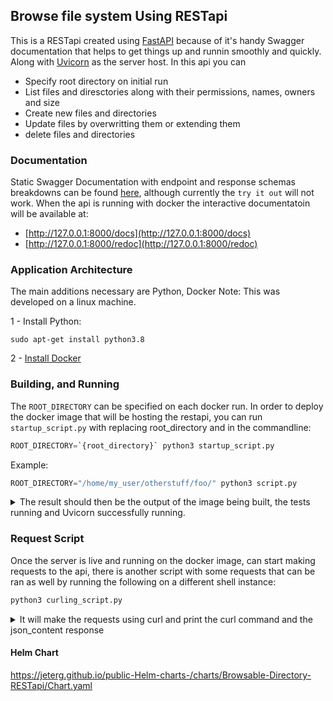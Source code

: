 ## Browse file system Using RESTapi
This is a RESTapi created using [FastAPI](https://fastapi.tiangolo.com/) because of it's handy Swagger documentation that helps to get things up and runnin smoothly and quickly. Along with [Uvicorn](https://www.uvicorn.org/) as the server host.
In this api you can
- Specify root directory on initial run
- List files and diresctories along with their permissions, names, owners and size
- Create new files and directories
- Update files by overwritting them or extending them
- delete files and directories
### Documentation
Static Swagger Documentation with endpoint and response schemas breakdowns can be found [here](https://jeterg.github.io/Browsable-Directory-RESTapi/), although currently the `try it out` will not work.
When the api is running with docker the interactive documentatoin  will be available at:
- [http://127.0.0.1:8000/docs](http://127.0.0.1:8000/docs)
- [http://127.0.0.1:8000/redoc](http://127.0.0.1:8000/redoc) 
### Application Architecture
The main additions necessary are Python, Docker 
Note: This was developed on a linux machine.

1 - Install Python:
 ```
 sudo apt-get install python3.8
 ```
2 - [Install Docker](https://www.digitalocean.com/community/tutorials/how-to-install-and-use-docker-on-ubuntu-20-04)

### Building, and Running

The `ROOT_DIRECTORY` can be specified on each docker run. In order to deploy the docker image that will be hosting the restapi, you can run `startup_script.py` with replacing root_directory and in the commandline:
 ```py
 ROOT_DIRECTORY=`{root_directory}` python3 startup_script.py
 ```
 Example:
 ```py
ROOT_DIRECTORY="/home/my_user/otherstuff/foo/" python3 script.py
 ```
 <details>
 
 <summary>The result should then be the output of the image being built, the tests running and Uvicorn successfully running. </summary> 
  
 ```py
 ROOT_DIRECTORY="/home/my_user/otherstuff/foo/" python3 script.py
Sending build context to Docker daemon  129.3MB
Step 1/11 : FROM python:3.9
 ---> ab0d2f900193
Step 2/11 : WORKDIR /code
 ---> Using cache
 ---> af7a24b20f1a
Step 3/11 : COPY ./requirements.txt /code/requirements.txt
 ---> Using cache
 ---> 1d303e2d8a8f
Step 4/11 : RUN pip install --no-cache-dir --upgrade -r /code/requirements.txt
 ---> Using cache
 ---> abddb3243647
Step 5/11 : EXPOSE 8000:8000
 ---> Using cache
 ---> 3cacbd1d3c32
Step 6/11 : COPY ./app /code/app
 ---> Using cache
 ---> b80514c4912c
Step 7/11 : COPY ./data/home /home
 ---> Using cache
 ---> 23b9e352fe86
Step 8/11 : COPY ./test_directory /code/test_directory
 ---> Using cache
 ---> 81ad716c65c4
Step 9/11 : COPY ./test /code/test
 ---> 49e908e84f94
Step 10/11 : RUN ["pytest","-vv"]
 ---> Running in 9af9439c593c
============================= test session starts ==============================
platform linux -- Python 3.9.15, pytest-7.2.0, pluggy-1.0.0 -- /usr/local/bin/python
cachedir: .pytest_cache
rootdir: /code
plugins: anyio-3.6.2
collecting ... collected 19 items

test/test_main.py::test_main_route PASSED                                [  5%]
test/test_main.py::test_one_directory_deep PASSED                        [ 10%]
test/test_main.py::test_several_directories_deep PASSED                  [ 15%]
test/test_main.py::test_retrieve_file PASSED                             [ 21%]
test/test_main.py::test_list_hidden_file PASSED                          [ 26%]
test/test_main.py::test_main_route_not_found PASSED                      [ 31%]
test/test_main.py::test_create_directory PASSED                          [ 36%]
test/test_main.py::test_create_file PASSED                               [ 42%]
test/test_main.py::test_bad_create_file PASSED                           [ 47%]
test/test_main.py::test_bad_create_directory PASSED                      [ 52%]
test/test_main.py::test_bad_create_arguments PASSED                      [ 57%]
test/test_main.py::test_extend_file_contents PASSED                      [ 63%]
test/test_main.py::test_overwrite_file_contents PASSED                   [ 68%]
test/test_main.py::test_update_non_existing_file PASSED                  [ 73%]
test/test_main.py::test_bad_update_file_request PASSED                   [ 78%]
test/test_main.py::test_delete_file PASSED                               [ 84%]
test/test_main.py::test_bad_delete_file PASSED                           [ 89%]
test/test_main.py::test_delete_directory PASSED                          [ 94%]
test/test_main.py::test_bad_delete_directory PASSED                      [100%]

============================== 19 passed in 0.38s ==============================
Removing intermediate container 9af9439c593c
 ---> d1ced2bb9e7f
Step 11/11 : CMD ["uvicorn", "app.main:app", "--host", "0.0.0.0", "--reload"]
 ---> Running in 628ba70b0d52
Removing intermediate container 628ba70b0d52
 ---> f75fc8a9efa3
Successfully built f75fc8a9efa3
Successfully tagged restapi:latest
INFO:     Will watch for changes in these directories: ['/code']
INFO:     Uvicorn running on http://0.0.0.0:8000 (Press CTRL+C to quit)
INFO:     Started reloader process [1] using StatReload
INFO:     Started server process [7]
INFO:     Waiting for application startup.
INFO:     Application startup complete.
```
 </details>

### Request Script
Once the server is live and running on the docker image, can start making requests to the api, there is another script with some requests that can be ran as well  by running the following on a different shell instance:
```py
python3 curling_script.py
```

<details>

<summary>It will make the requests using curl and print the curl command and the json_content response</summary>

```py

COMMAND:  curl -s 127.0.0.1:8000
{
   "Content" : [
      {
         "File_Name" : "foo2",
         "Owner" : "root",
         "Permissions" : "664",
         "Size" : 29,
         "Type" : "file"
      },
      {
         "File_Name" : "foo1",
         "Owner" : "root",
         "Permissions" : "664",
         "Size" : 29,
         "Type" : "file"
      },
      {
         "File_Name" : "bar",
         "Owner" : "root",
         "Permissions" : "775",
         "Size" : 4096,
         "Type" : "directory"
      }
   ],
   "Count" : 3,
   "ROOT_DIRECTORY" : "/home/my_user/otherstuff/foo/",
   "_link" : "http://127.0.0.1:8000/"
}


COMMAND:  curl -s 127.0.0.1:8000/bar
{
   "Content" : [
      {
         "File_Name" : "bar1",
         "Owner" : "root",
         "Permissions" : "664",
         "Size" : 30,
         "Type" : "file"
      },
      {
         "File_Name" : "baz",
         "Owner" : "root",
         "Permissions" : "775",
         "Size" : 4096,
         "Type" : "directory"
      }
   ],
   "Count" : 2,
   "ROOT_DIRECTORY" : "/home/my_user/otherstuff/foo/",
   "_link" : "http://127.0.0.1:8000/bar/"
}


COMMAND:  curl -s 127.0.0.1:8000/foo1
{
   "Content" : [
      {
         "Data" : "Contents found in file foo1!\n",
         "File_Name" : "foo1",
         "Owner" : "root",
         "Permissions" : "664",
         "Size" : 29,
         "Type" : "file"
      }
   ],
   "Count" : 1,
   "ROOT_DIRECTORY" : "/home/my_user/otherstuff/foo/",
   "_link" : "http://127.0.0.1:8000/foo1/"
}


COMMAND:  curl -s 127.0.0.1:8000/bar/bar1
{
   "Content" : [
      {
         "Data" : "Contents found in file bar 1!\n",
         "File_Name" : "bar1",
         "Owner" : "root",
         "Permissions" : "664",
         "Size" : 30,
         "Type" : "file"
      }
   ],
   "Count" : 1,
   "ROOT_DIRECTORY" : "/home/my_user/otherstuff/foo/",
   "_link" : "http://127.0.0.1:8000/bar/bar1/"
}


COMMAND:  curl -s -X POST 127.0.0.1:8000/post/new_directory
{
   "_link" : "http://127.0.0.1:8000/post/new_directory",
   "detail" : "Created directories /home/my_user/otherstuff/foo/new_directory"
}


COMMAND:  curl -s  -X POST '127.0.0.1:8000/post/new_directory/new_file.txt?file_or_directory=file&content=NEW%21%21'
{
   "_link" : "http://127.0.0.1:8000/post/new_directory/new_file.txt?file_or_directory=file&content=NEW%21%21",
   "detail" : "Created file at /home/my_user/otherstuff/foo/new_directory/new_file.txt"
}


COMMAND:  curl -s  -X PUT '127.0.0.1:8000/put/new_directory/new_file.txt?file_or_directory=file&content=Continued!'
{
   "_link" : "http://127.0.0.1:8000/put/new_directory/new_file.txt?file_or_directory=file&content=Continued!",
   "detail" : "Updated File /home/my_user/otherstuff/foo/new_directory/new_file.txt"
}


COMMAND:  curl -s 127.0.0.1:8000/new_directory/new_file.txt
{
   "Content" : [
      {
         "Data" : "NEW!!\nContinued!",
         "File_Name" : "new_file.txt",
         "Owner" : "root",
         "Permissions" : "644",
         "Size" : 16,
         "Type" : "file"
      }
   ],
   "Count" : 1,
   "ROOT_DIRECTORY" : "/home/my_user/otherstuff/foo/",
   "_link" : "http://127.0.0.1:8000/new_directory/new_file.txt/"
}


COMMAND:  curl -s  -X PUT '127.0.0.1:8000/put/new_directory/new_file.txt?file_or_directory=file&content=Overwritten!!&overwite=true'
{
   "_link" : "http://127.0.0.1:8000/put/new_directory/new_file.txt?file_or_directory=file&content=Overwritten!!&overwite=true",
   "detail" : "Updated File /home/my_user/otherstuff/foo/new_directory/new_file.txt"
}


COMMAND:  curl -s 127.0.0.1:8000/new_directory/new_file.txt
{
   "Content" : [
      {
         "Data" : "Overwritten!!",
         "File_Name" : "new_file.txt",
         "Owner" : "root",
         "Permissions" : "644",
         "Size" : 13,
         "Type" : "file"
      }
   ],
   "Count" : 1,
   "ROOT_DIRECTORY" : "/home/my_user/otherstuff/foo/",
   "_link" : "http://127.0.0.1:8000/new_directory/new_file.txt/"
}


COMMAND:  curl -s 127.0.0.1:8000/new_directory
{
   "Content" : [
      {
         "File_Name" : "new_file.txt",
         "Owner" : "root",
         "Permissions" : "644",
         "Size" : 13,
         "Type" : "file"
      }
   ],
   "Count" : 1,
   "ROOT_DIRECTORY" : "/home/my_user/otherstuff/foo/",
   "_link" : "http://127.0.0.1:8000/new_directory/"
}


COMMAND:  curl -s -X DELETE 127.0.0.1:8000/delete/new_directory/new_file.txt
{
   "_link" : "http://127.0.0.1:8000/delete/new_directory/new_file.txt",
   "detail" : "deleted /home/my_user/otherstuff/foo/new_directory/new_file.txt"
}


COMMAND:  curl -s 127.0.0.1:8000/new_directory
{
   "Content" : [],
   "Count" : 0,
   "ROOT_DIRECTORY" : "/home/my_user/otherstuff/foo/",
   "_link" : "http://127.0.0.1:8000/new_directory/"
}


COMMAND:  curl -s -X DELETE 127.0.0.1:8000/delete/new_directory
{
   "_link" : "http://127.0.0.1:8000/delete/new_directory",
   "detail" : "deleted /home/my_user/otherstuff/foo/new_directory"
}
```
</details>

#### Helm Chart
https://jeterg.github.io/public-Helm-charts-/charts/Browsable-Directory-RESTapi/Chart.yaml
